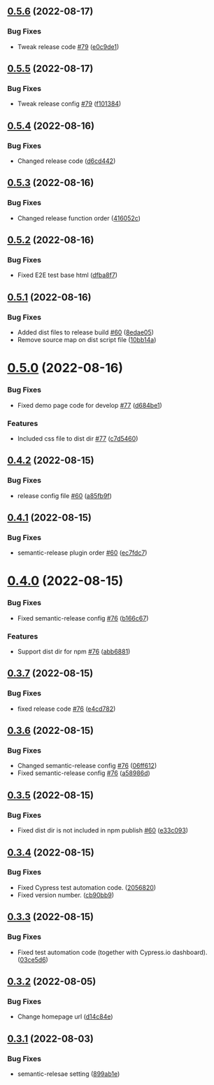 ## [0.5.6](https://github.com/hamalt/scsaver/compare/v0.5.5...v0.5.6) (2022-08-17)


### Bug Fixes

* Tweak release code [#79](https://github.com/hamalt/scsaver/issues/79) ([e0c9de1](https://github.com/hamalt/scsaver/commit/e0c9de1e1f2bcb59c2982133003a58b85636482d))

## [0.5.5](https://github.com/hamalt/scsaver/compare/v0.5.4...v0.5.5) (2022-08-17)


### Bug Fixes

* Tweak release config [#79](https://github.com/hamalt/scsaver/issues/79) ([f101384](https://github.com/hamalt/scsaver/commit/f101384b00d70a7215f3199d53907723d589b26a))

## [0.5.4](https://github.com/hamalt/scsaver/compare/v0.5.3...v0.5.4) (2022-08-16)


### Bug Fixes

* Changed release code ([d6cd442](https://github.com/hamalt/scsaver/commit/d6cd4429d8315f95b5786c287a9d189003edf0eb))

## [0.5.3](https://github.com/hamalt/scsaver/compare/v0.5.2...v0.5.3) (2022-08-16)


### Bug Fixes

* Changed release function order ([416052c](https://github.com/hamalt/scsaver/commit/416052cae0781bfa4518b043ebf31c3a97caedac))

## [0.5.2](https://github.com/hamalt/scsaver/compare/v0.5.1...v0.5.2) (2022-08-16)


### Bug Fixes

* Fixed E2E test base html ([dfba8f7](https://github.com/hamalt/scsaver/commit/dfba8f72158fdeba2fa4317433ddedd3ee1b1210))

## [0.5.1](https://github.com/hamalt/scsaver/compare/v0.5.0...v0.5.1) (2022-08-16)


### Bug Fixes

* Added dist files to release build [#60](https://github.com/hamalt/scsaver/issues/60) ([8edae05](https://github.com/hamalt/scsaver/commit/8edae05e4939f7987e96b1891fd2bfea4709b775))
* Remove source map on dist script file ([10bb14a](https://github.com/hamalt/scsaver/commit/10bb14a09e93aefe10bdfb44c09f30ad9ae35fb8))

# [0.5.0](https://github.com/hamalt/scsaver/compare/v0.4.2...v0.5.0) (2022-08-16)


### Bug Fixes

* Fixed demo page code for develop [#77](https://github.com/hamalt/scsaver/issues/77) ([d684be1](https://github.com/hamalt/scsaver/commit/d684be1e03bb2a49fbe181b8bda1a30554ae5d21))


### Features

* Included css file to dist dir [#77](https://github.com/hamalt/scsaver/issues/77) ([c7d5460](https://github.com/hamalt/scsaver/commit/c7d5460fc29277e21f1772cf868f177618a0e4b4))

## [0.4.2](https://github.com/hamalt/scsaver/compare/v0.4.1...v0.4.2) (2022-08-15)


### Bug Fixes

* release config file [#60](https://github.com/hamalt/scsaver/issues/60) ([a85fb9f](https://github.com/hamalt/scsaver/commit/a85fb9f5e0cfae5d80ec92711b2c70e34ca7f0f9))

## [0.4.1](https://github.com/hamalt/scsaver/compare/v0.4.0...v0.4.1) (2022-08-15)


### Bug Fixes

* semantic-release plugin order [#60](https://github.com/hamalt/scsaver/issues/60) ([ec7fdc7](https://github.com/hamalt/scsaver/commit/ec7fdc7335a13c2108eb6d8ed54d0235cbbfdd55))

# [0.4.0](https://github.com/hamalt/scsaver/compare/v0.3.7...v0.4.0) (2022-08-15)


### Bug Fixes

* Fixed semantic-release config [#76](https://github.com/hamalt/scsaver/issues/76) ([b166c67](https://github.com/hamalt/scsaver/commit/b166c67e5f0c9b8781ea7449bd7af24c0d3f528c))


### Features

* Support dist dir for npm [#76](https://github.com/hamalt/scsaver/issues/76) ([abb6881](https://github.com/hamalt/scsaver/commit/abb6881a1294b1632e6f50ab98133695aeae92ab))

## [0.3.7](https://github.com/hamalt/scsaver/compare/v0.3.6...v0.3.7) (2022-08-15)


### Bug Fixes

* fixed release code [#76](https://github.com/hamalt/scsaver/issues/76) ([e4cd782](https://github.com/hamalt/scsaver/commit/e4cd7820ee53ebcb2b7c1fc4fa9e5b4d9fc56a06))

## [0.3.6](https://github.com/hamalt/scsaver/compare/v0.3.5...v0.3.6) (2022-08-15)


### Bug Fixes

* Changed semantic-release config [#76](https://github.com/hamalt/scsaver/issues/76) ([06ff612](https://github.com/hamalt/scsaver/commit/06ff61292d3e78278c64513ddca410e2bdee8079))
* Fixed semantic-release config [#76](https://github.com/hamalt/scsaver/issues/76) ([a58986d](https://github.com/hamalt/scsaver/commit/a58986da5d42ff1778528cc2ab20f4ea05b575ff))

## [0.3.5](https://github.com/hamalt/scsaver/compare/v0.3.4...v0.3.5) (2022-08-15)


### Bug Fixes

* Fixed dist dir is not included in npm publish [#60](https://github.com/hamalt/scsaver/issues/60) ([e33c093](https://github.com/hamalt/scsaver/commit/e33c0934eb1f05785f979d85c08f096e0206e3fd))

## [0.3.4](https://github.com/hamalt/scsaver/compare/v0.3.3...v0.3.4) (2022-08-15)


### Bug Fixes

* Fixed Cypress test automation code. ([2056820](https://github.com/hamalt/scsaver/commit/205682024d93663e974fd81313b87246c4ef658b))
* Fixed version number. ([cb90bb9](https://github.com/hamalt/scsaver/commit/cb90bb92e672a4463308906612e1dbceda7d5cc2))

## [0.3.3](https://github.com/hamalt/scsaver/compare/v0.3.2...v0.3.3) (2022-08-15)


### Bug Fixes

* Fixed test automation code (together with Cypress.io dashboard). ([03ce5d6](https://github.com/hamalt/scsaver/commit/03ce5d67d5a8cddba9e94f71ae0170a0a4a67bbb))

## [0.3.2](https://github.com/hamalt/scsaver/compare/v0.3.1...v0.3.2) (2022-08-05)


### Bug Fixes

* Change homepage url ([d14c84e](https://github.com/hamalt/scsaver/commit/d14c84e4b8c554ef977f6bc69ce8d0aa8b078ef5))

## [0.3.1](https://github.com/hamalt/scsaver/compare/v0.3.0...v0.3.1) (2022-08-03)


### Bug Fixes

* semantic-relesae setting ([899ab1e](https://github.com/hamalt/scsaver/commit/899ab1e983cd91e700365ddcdcf250e65c3fe1a2))
